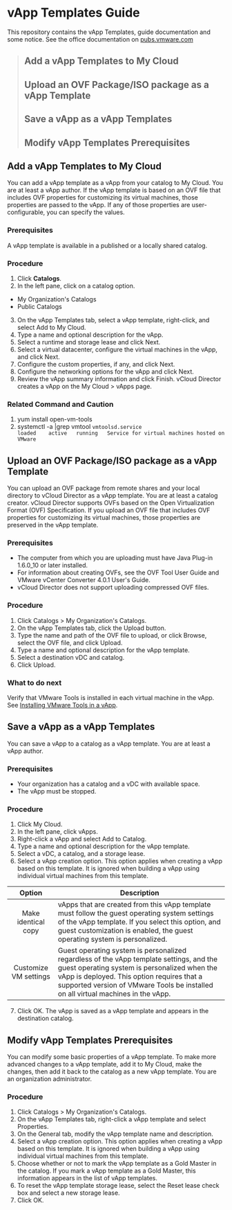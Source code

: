 # vApp Templates Guide
This repository contains the vApp Templates, guide documentation and some notice.
See the office documentation on [pubs.vmware.com]

> ## Add a vApp Templates to My Cloud
> ## Upload an OVF Package/ISO package as a vApp Template
> ## Save a vApp as a vApp Templates
> ## Modify vApp Templates Prerequisites


## Add a vApp Templates to My Cloud
You can add a vApp template as a vApp from your catalog to My Cloud.
You are at least a vApp author.
If the vApp template is based on an OVF file that includes OVF properties for customizing its virtual machines, those properties are passed to the vApp. If any of those properties are user-configurable, you can specify the values.
### Prerequisites
A vApp template is available in a published or a locally shared catalog.
### Procedure
1. Click __Catalogs__.
2. In the left pane, click on a catalog option.
  + My Organization's Catalogs
  + Public Catalogs
3. On the vApp Templates tab, select a vApp template, right-click, and select Add to My Cloud.
4. Type a name and optional description for the vApp.
5. Select a runtime and storage lease and click Next.
6. Select a virtual datacenter, configure the virtual machines in the vApp, and click Next.
7. Configure the custom properties, if any, and click Next.
8. Configure the networking options for the vApp and click Next.
9. Review the vApp summary information and click Finish.
vCloud Director creates a vApp on the My Cloud > vApps page.
### Related Command and Caution
1. yum install open-vm-tools
2. systemctl -a |grep vmtool 
`vmtoolsd.service                                                                                                               loaded    active   running   Service for virtual machines hosted on VMware`

## Upload an OVF Package/ISO package as a vApp Template
You can upload an OVF package from remote shares and your local directory to vCloud Director as a vApp template.
You are at least a catalog creator.
vCloud Director supports OVFs based on the Open Virtualization Format (OVF) Specification. If you upload an OVF file that includes OVF properties for customizing its virtual machines, those properties are preserved in the vApp template.
### Prerequisites
  + The computer from which you are uploading must have Java Plug-in 1.6.0_10 or later installed.
  + For information about creating OVFs, see the OVF Tool User Guide and VMware vCenter Converter 4.0.1 User's Guide.
  + vCloud Director does not support uploading compressed OVF files.
### Procedure
1. Click Catalogs > My Organization's Catalogs.
2. On the vApp Templates tab, click the Upload button.
3. Type the name and path of the OVF file to upload, or click Browse, select the OVF file, and click Upload.
4. Type a name and optional description for the vApp template.
5. Select a destination vDC and catalog.
6. Click Upload.
### What to do next
Verify that VMware Tools is installed in each virtual machine in the vApp. See [Installing VMware Tools in a vApp].


## Save a vApp as a vApp Templates
You can save a vApp to a catalog as a vApp template.
You are at least a vApp author.
### Prerequisites
  + Your organization has a catalog and a vDC with available space.
  + The vApp must be stopped.
### Procedure
1. Click My Cloud.
2. In the left pane, click vApps.
3. Right-click a vApp and select Add to Catalog.
4. Type a name and optional description for the vApp template.
5. Select a vDC, a catalog, and a storage lease.
6. Select a vApp creation option.
This option applies when creating a vApp based on this template. It is ignored when building a vApp using individual virtual machines from this template.

|Option                                |Description                         |
|:------------------------------------:|------------------------------------|
|Make identical copy                   |vApps that are created from this vApp template must follow the guest operating system settings of the vApp template. If you select this option, and guest customization is enabled, the guest operating system is personalized.|
|Customize VM settings                 |Guest operating system is personalized regardless of the vApp template settings, and the guest operating system is personalized when the vApp is deployed. This option requires that a supported version of VMware Tools be installed on all virtual machines in the vApp. |

7. Click OK.
The vApp is saved as a vApp template and appears in the destination catalog.


## Modify vApp Templates Prerequisites
You can modify some basic properties of a vApp template. To make more advanced changes to a vApp template, add it to My Cloud, make the changes, then add it back to the catalog as a new vApp template.
You are an organization administrator.
### Procedure
1. Click Catalogs > My Organization's Catalogs.
2. On the vApp Templates tab, right-click a vApp template and select Properties.
3. On the General tab, modify the vApp template name and description.
4. Select a vApp creation option.
   This option applies when creating a vApp based on this template. It is ignored when building a vApp using individual virtual machines from this template.
5. Choose whether or not to mark the vApp template as a Gold Master in the catalog.
   If you mark a vApp template as a Gold Master, this information appears in the list of vApp templates.
6. To reset the vApp template storage lease, select the Reset lease check box and select a new storage lease.
7. Click OK.


[pubs.vmware.com]: https://pubs.vmware.com/vcd-51/index.jsp?topic=%2Fcom.vmware.vcloud.install.doc_51%2FGUID-F14315CC-B373-4A21-A3D9-270FFCF0A417.html
[Installing VMware Tools in a vApp]: https://pubs.vmware.com/vcd-51/index.jsp?topic=%2Fcom.vmware.vcloud.users.doc_51%2FGUID-F0826E73-7F9F-489C-B0DB-17C7D742B1AF.html
